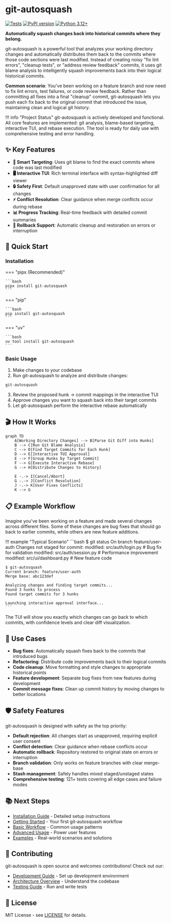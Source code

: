 # git-autosquash

[![Tests](https://github.com/andrewleech/git-autosquash/actions/workflows/ci.yml/badge.svg)](https://github.com/andrewleech/git-autosquash/actions/workflows/ci.yml)
[![PyPI version](https://badge.fury.io/py/git-autosquash.svg)](https://badge.fury.io/py/git-autosquash)
[![Python 3.12+](https://img.shields.io/badge/python-3.12+-blue.svg)](https://www.python.org/downloads/)

**Automatically squash changes back into historical commits where they belong.**

git-autosquash is a powerful tool that analyzes your working directory changes and automatically distributes them back to the commits where those code sections were last modified. Instead of creating noisy "fix lint errors", "cleanup tests", or "address review feedback" commits, it uses git blame analysis to intelligently squash improvements back into their logical historical commits.

**Common scenario**: You've been working on a feature branch and now need to fix lint errors, test failures, or code review feedback. Rather than committing all fixes into a final "cleanup" commit, git-autosquash lets you push each fix back to the original commit that introduced the issue, maintaining clean and logical git history.

!!! info "Project Status"
    git-autosquash is actively developed and functional. All core features are implemented: git analysis, blame-based targeting, interactive TUI, and rebase execution. The tool is ready for daily use with comprehensive testing and error handling.

## ✨ Key Features

- **🎯 Smart Targeting**: Uses git blame to find the exact commits where code was last modified
- **🖥️ Interactive TUI**: Rich terminal interface with syntax-highlighted diff viewer  
- **🔒 Safety First**: Default unapproved state with user confirmation for all changes
- **⚡ Conflict Resolution**: Clear guidance when merge conflicts occur during rebase
- **📊 Progress Tracking**: Real-time feedback with detailed commit summaries
- **🔄 Rollback Support**: Automatic cleanup and restoration on errors or interruption

## 🚀 Quick Start

### Installation

=== "pipx (Recommended)"

    ```bash
    pipx install git-autosquash
    ```

=== "pip"

    ```bash
    pip install git-autosquash
    ```

=== "uv"

    ```bash
    uv tool install git-autosquash
    ```

### Basic Usage

1. Make changes to your codebase
2. Run git-autosquash to analyze and distribute changes:

```bash
git-autosquash
```

3. Review the proposed hunk → commit mappings in the interactive TUI
4. Approve changes you want to squash back into their target commits
5. Let git-autosquash perform the interactive rebase automatically

## 🎬 How It Works

```mermaid
graph TD
    A[Working Directory Changes] --> B[Parse Git Diff into Hunks]
    B --> C[Run Git Blame Analysis]
    C --> D[Find Target Commits for Each Hunk]
    D --> E[Interactive TUI Approval]
    E --> F[Group Hunks by Target Commit]
    F --> G[Execute Interactive Rebase]
    G --> H[Distribute Changes to History]
    
    E -.-> I[Cancel/Abort]
    G -.-> J[Conflict Resolution]
    J -.-> K[User Fixes Conflicts]
    K --> G
```

## 📋 Example Workflow

Imagine you've been working on a feature and made several changes across different files. Some of these changes are bug fixes that should go back to earlier commits, while others are new feature additions.

!!! example "Typical Scenario"
    ```bash
    $ git status
    On branch feature/user-auth
    Changes not staged for commit:
      modified:   src/auth/login.py      # Bug fix for validation
      modified:   src/auth/session.py    # Performance improvement  
      modified:   src/ui/dashboard.py    # New feature code
    
    $ git-autosquash
    Current branch: feature/user-auth
    Merge base: abc123def
    
    Analyzing changes and finding target commits...
    Found 3 hunks to process
    Found target commits for 3 hunks
    
    Launching interactive approval interface...
    ```

The TUI will show you exactly which changes can go back to which commits, with confidence levels and clear diff visualization.

## 🎯 Use Cases

- **Bug fixes**: Automatically squash fixes back to the commits that introduced bugs
- **Refactoring**: Distribute code improvements back to their logical commits  
- **Code cleanup**: Move formatting and style changes to appropriate historical points
- **Feature development**: Separate bug fixes from new features during development
- **Commit message fixes**: Clean up commit history by moving changes to better locations

## 🛡️ Safety Features

git-autosquash is designed with safety as the top priority:

- **Default rejection**: All changes start as unapproved, requiring explicit user consent
- **Conflict detection**: Clear guidance when rebase conflicts occur
- **Automatic rollback**: Repository restored to original state on errors or interruption  
- **Branch validation**: Only works on feature branches with clear merge-base
- **Stash management**: Safely handles mixed staged/unstaged states
- **Comprehensive testing**: 121+ tests covering all edge cases and failure modes

## 📚 Next Steps

- [Installation Guide](installation.md) - Detailed setup instructions
- [Getting Started](user-guide/getting-started.md) - Your first git-autosquash workflow
- [Basic Workflow](user-guide/basic-workflow.md) - Common usage patterns
- [Advanced Usage](user-guide/advanced-usage.md) - Power user features
- [Examples](examples/basic-scenarios.md) - Real-world scenarios and solutions

## 🤝 Contributing

git-autosquash is open source and welcomes contributions! Check out our:

- [Development Guide](technical/development.md) - Set up development environment
- [Architecture Overview](technical/architecture.md) - Understand the codebase
- [Testing Guide](technical/testing.md) - Run and write tests

## 📄 License

MIT License - see [LICENSE](https://github.com/andrewleech/git-autosquash/blob/main/LICENSE) for details.